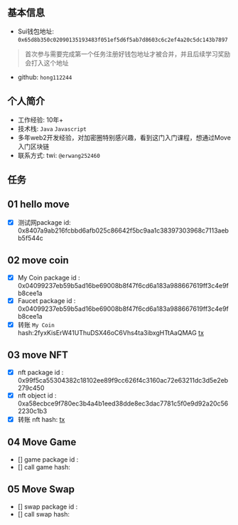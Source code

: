 ## 基本信息
- Sui钱包地址: `0x65d8b350c02090135193483f051ef5d6f5ab7d8603c6c2ef4a20c5dc143b7897`
> 首次参与需要完成第一个任务注册好钱包地址才被合并，并且后续学习奖励会打入这个地址
- github: `hong112244`

## 个人简介
- 工作经验: 10年+
- 技术栈: `Java` `Javascript`
- 多年web2开发经验，对加密圈特别感兴趣，看到这门入门课程，想通过Move入门区块链
- 联系方式: twi: `@erwang252460` 

## 任务

##   01 hello move  
- [x] 测试网package id: 0x8407a9ab216fcbbd6afb025c86642f5bc9aa1c38397303968c7113aebb5f544c

##   02 move coin
- [x] My Coin package id : 0x04099237eb59b5ad16be69008b8f47f6cd6a183a988667619ff3c4e9fb8cee1a
- [x] Faucet package id : 0x04099237eb59b5ad16be69008b8f47f6cd6a183a988667619ff3c4e9fb8cee1a
- [x] 转账 `My Coin` hash:2fyxKisErW41UThuDSX46oC6Vhs4ta3ibxgHTtAaQMAG [tx](https://suiscan.xyz/testnet/tx/2fyxKisErW41UThuDSX46oC6Vhs4ta3ibxgHTtAaQMAG)

##   03 move NFT
- [x] nft package id : 0x99f5ca55304382c18102ee89f9cc626f4c3160ac72e63211dc3d5e2eb279c450
- [x] nft object id : 0xa58ecbce9f780ec3b4a4b1eed38dde8ec3dac7781c5f0e9d92a20c562230c1b3
- [x] 转账 nft  hash: [tx](https://suiscan.xyz/testnet/tx/E7xq821faCardYSaFeg94Vzx5JJPenD5Q5pEt94f45gN)

##   04 Move Game
- [] game package id :
- [] call game hash:

##   05 Move Swap
- [] swap package id :
- [] call swap hash:
